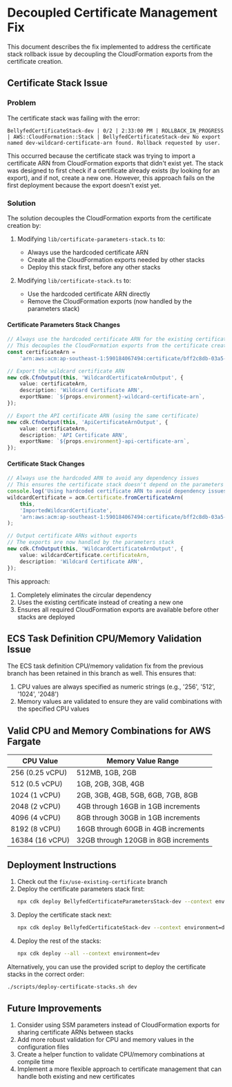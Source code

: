 # Decoupled Certificate Management Fix

This document describes the fix implemented to address the certificate stack rollback issue by decoupling the CloudFormation exports from the certificate creation.

## Certificate Stack Issue

### Problem

The certificate stack was failing with the error:

```
BellyfedCertificateStack-dev | 0/2 | 2:33:00 PM | ROLLBACK_IN_PROGRESS | AWS::CloudFormation::Stack | BellyfedCertificateStack-dev No export named dev-wildcard-certificate-arn found. Rollback requested by user.
```

This occurred because the certificate stack was trying to import a certificate ARN from CloudFormation exports that didn't exist yet. The stack was designed to first check if a certificate already exists (by looking for an export), and if not, create a new one. However, this approach fails on the first deployment because the export doesn't exist yet.

### Solution

The solution decouples the CloudFormation exports from the certificate creation by:

1. Modifying `lib/certificate-parameters-stack.ts` to:

    - Always use the hardcoded certificate ARN
    - Create all the CloudFormation exports needed by other stacks
    - Deploy this stack first, before any other stacks

2. Modifying `lib/certificate-stack.ts` to:
    - Use the hardcoded certificate ARN directly
    - Remove the CloudFormation exports (now handled by the parameters stack)

#### Certificate Parameters Stack Changes

```typescript
// Always use the hardcoded certificate ARN for the existing certificate
// This decouples the CloudFormation exports from the certificate creation
const certificateArn =
    'arn:aws:acm:ap-southeast-1:590184067494:certificate/bff2c8db-03a5-45a6-890e-b6dd7cecad7a';

// Export the wildcard certificate ARN
new cdk.CfnOutput(this, 'WildcardCertificateArnOutput', {
    value: certificateArn,
    description: 'Wildcard Certificate ARN',
    exportName: `${props.environment}-wildcard-certificate-arn`,
});

// Export the API certificate ARN (using the same certificate)
new cdk.CfnOutput(this, 'ApiCertificateArnOutput', {
    value: certificateArn,
    description: 'API Certificate ARN',
    exportName: `${props.environment}-api-certificate-arn`,
});
```

#### Certificate Stack Changes

```typescript
// Always use the hardcoded ARN to avoid any dependency issues
// This ensures the certificate stack doesn't depend on the parameters stack
console.log('Using hardcoded certificate ARN to avoid dependency issues.');
wildcardCertificate = acm.Certificate.fromCertificateArn(
    this,
    'ImportedWildcardCertificate',
    'arn:aws:acm:ap-southeast-1:590184067494:certificate/bff2c8db-03a5-45a6-890e-b6dd7cecad7a'
);

// Output certificate ARNs without exports
// The exports are now handled by the parameters stack
new cdk.CfnOutput(this, 'WildcardCertificateArnOutput', {
    value: wildcardCertificate.certificateArn,
    description: 'Wildcard Certificate ARN',
});
```

This approach:

1. Completely eliminates the circular dependency
2. Uses the existing certificate instead of creating a new one
3. Ensures all required CloudFormation exports are available before other stacks are deployed

## ECS Task Definition CPU/Memory Validation Issue

The ECS task definition CPU/memory validation fix from the previous branch has been retained in this branch as well. This ensures that:

1. CPU values are always specified as numeric strings (e.g., '256', '512', '1024', '2048')
2. Memory values are validated to ensure they are valid combinations with the specified CPU values

## Valid CPU and Memory Combinations for AWS Fargate

| CPU Value       | Memory Value Range                   |
| --------------- | ------------------------------------ |
| 256 (0.25 vCPU) | 512MB, 1GB, 2GB                      |
| 512 (0.5 vCPU)  | 1GB, 2GB, 3GB, 4GB                   |
| 1024 (1 vCPU)   | 2GB, 3GB, 4GB, 5GB, 6GB, 7GB, 8GB    |
| 2048 (2 vCPU)   | 4GB through 16GB in 1GB increments   |
| 4096 (4 vCPU)   | 8GB through 30GB in 1GB increments   |
| 8192 (8 vCPU)   | 16GB through 60GB in 4GB increments  |
| 16384 (16 vCPU) | 32GB through 120GB in 8GB increments |

## Deployment Instructions

1. Check out the `fix/use-existing-certificate` branch
2. Deploy the certificate parameters stack first:
    ```bash
    npx cdk deploy BellyfedCertificateParametersStack-dev --context environment=dev
    ```
3. Deploy the certificate stack next:
    ```bash
    npx cdk deploy BellyfedCertificateStack-dev --context environment=dev
    ```
4. Deploy the rest of the stacks:
    ```bash
    npx cdk deploy --all --context environment=dev
    ```

Alternatively, you can use the provided script to deploy the certificate stacks in the correct order:

```bash
./scripts/deploy-certificate-stacks.sh dev
```

## Future Improvements

1. Consider using SSM parameters instead of CloudFormation exports for sharing certificate ARNs between stacks
2. Add more robust validation for CPU and memory values in the configuration files
3. Create a helper function to validate CPU/memory combinations at compile time
4. Implement a more flexible approach to certificate management that can handle both existing and new certificates
